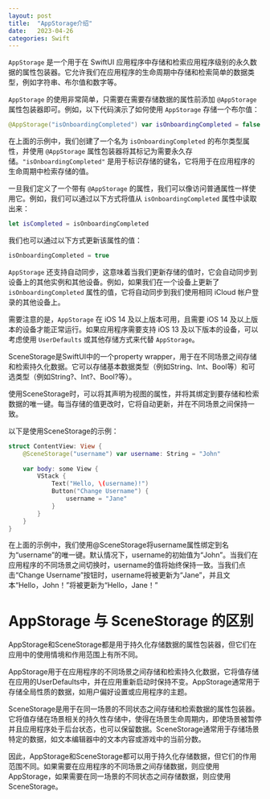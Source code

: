 ```yaml
---
layout: post
title:  "AppStorage介绍"
date:   2023-04-26
categories: Swift
---
```


`AppStorage` 是一个用于在 SwiftUI 应用程序中存储和检索应用程序级别的永久数据的属性包装器。它允许我们在应用程序的生命周期中存储和检索简单的数据类型，例如字符串、布尔值和数字等。

`AppStorage` 的使用非常简单，只需要在需要存储数据的属性前添加 `@AppStorage` 属性包装器即可。例如，以下代码演示了如何使用 `AppStorage` 存储一个布尔值：

```swift
@AppStorage("isOnboardingCompleted") var isOnboardingCompleted = false
```

在上面的示例中，我们创建了一个名为 `isOnboardingCompleted` 的布尔类型属性，并使用 `@AppStorage` 属性包装器将其标记为需要永久存储。`"isOnboardingCompleted"` 是用于标识存储的键名，它将用于在应用程序的生命周期中检索存储的值。

一旦我们定义了一个带有 `@AppStorage` 的属性，我们可以像访问普通属性一样使用它。例如，我们可以通过以下方式将值从 `isOnboardingCompleted` 属性中读取出来：

```swift
let isCompleted = isOnboardingCompleted
```

我们也可以通过以下方式更新该属性的值：

```swift
isOnboardingCompleted = true
```

`AppStorage` 还支持自动同步，这意味着当我们更新存储的值时，它会自动同步到设备上的其他实例和其他设备。例如，如果我们在一个设备上更新了 `isOnboardingCompleted` 属性的值，它将自动同步到我们使用相同 iCloud 帐户登录的其他设备上。

需要注意的是，`AppStorage` 在 iOS 14 及以上版本可用，且需要 iOS 14 及以上版本的设备才能正常运行。如果应用程序需要支持 iOS 13 及以下版本的设备，可以考虑使用 `UserDefaults` 或其他存储方式来代替 `AppStorage`。


SceneStorage是SwiftUI中的一个property wrapper，用于在不同场景之间存储和检索持久化数据。它可以存储基本数据类型（例如String、Int、Bool等）和可选类型（例如String?、Int?、Bool?等）。

使用SceneStorage时，可以将其声明为视图的属性，并将其绑定到要存储和检索数据的唯一键。每当存储的值更改时，它将自动更新，并在不同场景之间保持一致。

以下是使用SceneStorage的示例：

```swift
struct ContentView: View {
    @SceneStorage("username") var username: String = "John"
    
    var body: some View {
        VStack {
            Text("Hello, \(username)!")
            Button("Change Username") {
                username = "Jane"
            }
        }
    }
}
```

在上面的示例中，我们使用@SceneStorage将username属性绑定到名为“username”的唯一键。默认情况下，username的初始值为“John”。当我们在应用程序的不同场景之间切换时，username的值将始终保持一致。当我们点击“Change Username”按钮时，username将被更新为“Jane”，并且文本“Hello，John！”将被更新为“Hello，Jane！”

# AppStorage 与 SceneStorage 的区别

AppStorage和SceneStorage都是用于持久化存储数据的属性包装器，但它们在应用中的使用情境和作用范围上有所不同。

AppStorage用于在应用程序的不同场景之间存储和检索持久化数据，它将值存储在应用的UserDefaults中，并在应用重新启动时保持不变。AppStorage通常用于存储全局性质的数据，如用户偏好设置或应用程序的主题。

SceneStorage是用于在同一场景的不同状态之间存储和检索数据的属性包装器。它将值存储在场景相关的持久性存储中，使得在场景生命周期内，即使场景被暂停并且应用程序处于后台状态，也可以保留数据。SceneStorage通常用于存储场景特定的数据，如文本编辑器中的文本内容或游戏中的当前分数。

因此，AppStorage和SceneStorage都可以用于持久化存储数据，但它们的作用范围不同。如果需要在应用程序的不同场景之间存储数据，则应使用AppStorage，如果需要在同一场景的不同状态之间存储数据，则应使用SceneStorage。
